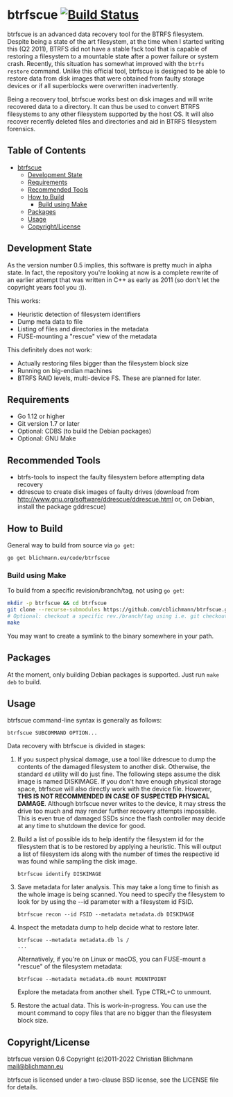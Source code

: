 btrfscue [![Build Status](https://github.com/cblichmann/btrfscue/workflows/build/badge.svg)](https://github.com/cblichmann/btrfscue/actions?query=workflow%3Abuild)
========

btrfscue is an advanced data recovery tool for the BTRFS filesystem. Despite
being a state of the art filesystem, at the time when I started writing this
(Q2 2011), BTRFS did not have a stable fsck tool that is capable of restoring
a filesystem to a mountable state after a power failure or system crash.
Recently, this situation has somewhat improved with the `btrfs restore`
command. Unlike this official tool, btrfscue is designed to be able to restore
data from disk images that were obtained from faulty storage devices or if all
superblocks were overwritten inadvertently.

Being a recovery tool, btrfscue works best on disk images and will write
recovered data to a directory. It can thus be used to convert BTRFS filesystems
to any other filesystem supported by the host OS. It will also recover recently
deleted files and directories and aid in BTRFS filesystem forensics.


Table of Contents
-----------------

   * [btrfscue](#btrfscue)
      * [Development State](#development-state)
      * [Requirements](#requirements)
      * [Recommended Tools](#recommended-tools)
      * [How to Build](#how-to-build)
         * [Build using Make](#build-using-make)
      * [Packages](#packages)
      * [Usage](#usage)
      * [Copyright/License](#copyrightlicense)


Development State
-----------------

As the version number 0.5 implies, this software is pretty much in alpha state.
In fact, the repository you're looking at now is a complete rewrite of an
earlier attempt that was written in C++ as early as 2011 (so don't let the
copyright years fool you :)).

This works:
  - Heuristic detection of filesystem identifiers
  - Dump meta data to file
  - Listing of files and directories in the metadata
  - FUSE-mounting a "rescue" view of the metadata

This definitely does not work:
  - Actually restoring files bigger than the filesystem block size
  - Running on big-endian machines
  - BTRFS RAID levels, multi-device FS. These are planned for later.


Requirements
------------

  - Go 1.12 or higher
  - Git version 1.7 or later
  - Optional: CDBS (to build the Debian packages)
  - Optional: GNU Make


Recommended Tools
-----------------

  - btrfs-tools to inspect the faulty filesystem before attempting data recovery
  - ddrescue to create disk images of faulty drives (download from
    http://www.gnu.org/software/ddrescue/ddrescue.html or, on Debian, install
    the package gddrescue)


How to Build
------------

General way to build from source via `go get`:
```
go get blichmann.eu/code/btrfscue
```

### Build using Make

To build from a specific revision/branch/tag, not using `go get`:
```bash
mkdir -p btrfscue && cd btrfscue
git clone --recurse-submodules https://github.com/cblichmann/btrfscue.git .
# Optional: checkout a specific rev./branch/tag using i.e. git checkout
make
```

You may want to create a symlink to the binary somewhere in your path.


Packages
--------

At the moment, only building Debian packages is supported. Just run `make deb`
to build.


Usage
-----

btrfscue command-line syntax is generally as follows:
```
btrfscue SUBCOMMAND OPTION...
```

Data recovery with btrfscue is divided in stages:

  1. If you suspect physical damage, use a tool like ddrescue to dump the
     contents of the damaged filesystem to another disk. Otherwise, the
     standard `dd` utility will do just fine. The following steps assume the
     disk image is named DISKIMAGE.
     If you don't have enough physical storage space, btrfscue will also
     directly work with the device file. However, **THIS IS NOT RECOMMENDED
     IN CASE OF SUSPECTED PHYSICAL DAMAGE**. Although btrfscue never writes
     to the device, it may stress the drive too much and may render further
     recovery attempts impossible. This is even true of damaged SSDs since
     the flash controller may decide at any time to shutdown the device for
     good.

  2. Build a list of possible ids to help identify the filesystem id for the
     filesystem that is to be restored by applying a heuristic. This will
     output a list of filesystem ids along with the number of times the
     respective id was found while sampling the disk image.
     ```
     btrfscue identify DISKIMAGE
     ```
  3. Save metadata for later analysis. This may take a long time to finish
     as the whole image is being scanned. You need to specify the filesystem
     to look for by using the --id parameter with a filesystem id FSID.
     ```
     btrfscue recon --id FSID --metadata metadata.db DISKIMAGE
     ```
  4. Inspect the metadata dump to help decide what to restore later.
     ```
     btrfscue --metadata metadata.db ls /
     ...
     ```
     Alternatively, if you're on Linux or macOS, you can FUSE-mount a "rescue"
     of the filesystem metadata:
     ```
     btrfscue --metadata metadata.db mount MOUNTPOINT
     ```
     Explore the metadata from another shell. Type CTRL+C to unmount.

  5. Restore the actual data. This is work-in-progress. You can use the mount
     command to copy files that are no bigger than the filesystem block size.


Copyright/License
-----------------

btrfscue version 0.6
Copyright (c)2011-2022 Christian Blichmann <mail@blichmann.eu>

btrfscue is licensed under a two-clause BSD license, see the LICENSE file
for details.
